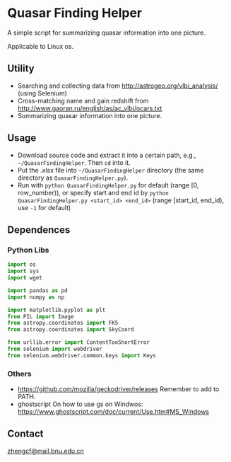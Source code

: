<!--
 * @Date: 2021-07-19 01:47:27
 * @LastEditors: chenfa
 * @LastEditTime: 2021-07-31 14:02:08
-->
# Quasar Finding Helper

A simple script for summarizing quasar information into one picture.

Applicable to Linux os. 

## Utility

- Searching and collecting data from http://astrogeo.org/vlbi_analysis/ (using Selenium)
- Cross-matching name and gain redshift from http://www.gaoran.ru/english/as/ac_vlbi/ocars.txt
- Summarizing quasar information into one picture.

## Usage

- Download source code and extract it into a certain path, e.g., `~/QuasarFindingHelper`. Then `cd` into it.
- Put the .xlsx file into `~/QuasarFindingHelper` directory (the same directory as `QuasarFindingHelper.py`).
- Run with `python QuasarFindingHelper.py` for default (range [0, row_number)), or specify start and end id by `python QuasarFindingHelper.py <start_id> <end_id>` (range [start_id, end_id), use `-1` for default)

## Dependences

### Python Libs

```python
import os
import sys
import wget

import pandas as pd 
import numpy as np 

import matplotlib.pyplot as plt 
from PIL import Image
from astropy.coordinates import FK5
from astropy.coordinates import SkyCoord

from urllib.error import ContentTooShortError
from selenium import webdriver
from selenium.webdriver.common.keys import Keys
```

### Others

- https://github.com/mozilla/geckodriver/releases
  Remember to add to PATH.
- ghostscript
  On how to use gs on Windwos: https://www.ghostscript.com/doc/current/Use.htm#MS_Windows

## Contact

zhengcf@mail.bnu.edu.cn
